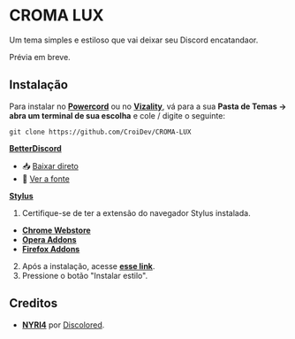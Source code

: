 # CROMA LUX

Um tema simples e estiloso que vai deixar seu Discord encatandaor.

Prévia em breve.

<!--![previa](link da previa)-->

## Instalação

Para instalar no **[Powercord](http://powercord.dev/)** ou no **[Vizality](https://vizality.com/)**, vá para a sua **Pasta de Temas -> abra um terminal de sua escolha** e cole / digite o seguinte:

```
git clone https://github.com/CroiDev/CROMA-LUX
```

**[BetterDiscord](https://betterdiscord.app/)**

<!-- - [Direct Download](https://betterdiscord.net/ghdl?id=3625) -->

- 📥 [Baixar direto](https://github.com/CroiDev/CROMA-LUX/releases/download/1.0.0/CROMA-LUX.theme.css) <!-- link temporario -->
- 📃 [Ver a fonte](https://CroiDev.github.io/CROMA-LUX/cdf/tema/compilado.css)

**[Stylus](https://github.com/openstyles/stylus)**

1. Certifique-se de ter a extensão do navegador Stylus instalada.
  - **[Chrome Webstore](https://chrome.google.com/webstore/detail/stylus/clngdbkpkpeebahjckkjfobafhncgmne)**
  - **[Opera Addons](https://addons.opera.com/pt-br/extensions/details/stylus/)**
  - **[Firefox Addons](https://addons.mozilla.org/pt-BR/firefox/addon/styl-us/)**
2. Após a instalação, acesse **[esse link](https://CroiDev.github.io/CROMA-LUX/cdf/tema/CROMA-LUX.user.css)**.
3. Pressione o botão "Instalar estilo".

## Creditos

- **[NYRI4](https://github.com/NYRI4)** por [Discolored](https://github.com/NYRI4/Discolored).
